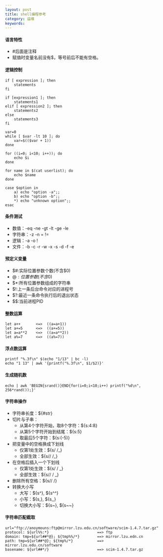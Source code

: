 ```yaml
---
layout: post
title: shell编程参考
category: 运维
keywords:
---
```


#### 语言特性

- #后面是注释
- 赋值时变量名前没有$，等号前后不能有空格。

#### 逻辑控制

```
if [ expression ]; then
    statements
fi

if [expression1 ]; then
    statements1
elif [ expression2 ]; then
    statements2
else
    statements3
fi

var=0
while [ $var -lt 10 ]; do
    var=$(($var + 1))
done

for ((i=0; i<10; i++)); do
    echo $i
done

for name in $(cat userlist); do
    echo $name
done

case $option in
    a) echo "option -a";;
    b) echo "option -b";;
    *) echo "unknown option";;
esac
```

#### 条件测试

- 数值：-eq -ne -gt -lt -ge -le
- 字符串：-z -n = !=
- 逻辑：-a -o !
- 文件：-b -c -r -w -x -s -d -f -e

#### 预定义变量

- $#:实际位置参数个数(不含$0)
- $@:位置参数(不含$0)
- $\*:所有位置参数组成的字符串
- $!:上一条后台命令对应的进程号
- $?:最近一条命令执行后的退出状态
- $$:当前进程PID

#### 整数运算

```
let a++       <=>  ((a=a+1))
let a+=5      <=>  ((a+=5))
let a=a**2    <=>  ((a=a**2))
let a%=7      <=>  ((a%=7))
```

#### 浮点数运算

```
printf "%.3f\n" $(echo "1/13" | bc -l)
echo "1 13" | awk '{printf("%.3f\n", $1/$2)}'
```

#### 生成随机数

```
echo | awk 'BEGIN{srand()}END{for(i=0;i<10;i++) printf("%d\n", 256*rand());}'
```

#### 字符串操作

- 字符串长度：${#str}
- 切片与子串：
	- 从第4个字符开始，取8个字符：${s:4:8}
	- 从第5个字符开始到结尾：${s:5}
	- 取最后5个字符：${s:(-5)}
- 把变量中的空格换成下划线
	- 仅第1处生效：${s/ /\_}
	- 全部生效：${s// /\_}
- 在空格后插入一个下划线
	- 仅第1处生效：${s/ / \_}
	- 全部生效：${s// / \_}
- 删除所有空格：${s// /}
- 转换大小写
	- 大写：${s^}, ${s^^}
	- 小写：${s,}, ${s,,}
	- 切换大小写：${s~}, ${s~~}

#### 字符串匹配截取

```
url="ftp://anoymouns:ftp@mirror.lzu.edu.cn/software/scim-1.4.7.tar.gz"
protocol: ${url%%:*}                      ==> ftp
domain: tmp=${url##*@}; ${tmp%%/*}        ==> mirror.lzu.edn.cn
path: tmp=${url##*@}; ${tmp%/*}           ==> mirror.lzu.edu.cn/software
basename: ${url##*/}                      ==> scim-1.4.7.tar.gz
```

